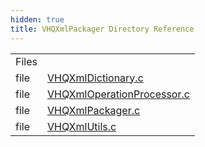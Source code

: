 ```yaml
---
hidden: true
title: VHQXmlPackager Directory Reference
---
```


|  |  |
|----|----|
| Files |  |
| file   | <a href="_v_h_q_xml_dictionary_8c.md">VHQXmlDictionary.c</a> |
| file   | <a href="_v_h_q_xml_operation_processor_8c.md">VHQXmlOperationProcessor.c</a> |
| file   | <a href="_v_h_q_xml_packager_8c.md">VHQXmlPackager.c</a> |
| file   | <a href="_v_h_q_xml_utils_8c.md">VHQXmlUtils.c</a> |
